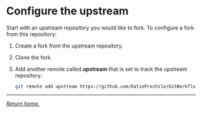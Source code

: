 # Configure the upstream

Start with an upstream repository you would like to fork. To configure a fork from this repository:

1. Create a fork from the upstream repository.

1. Clone the fork.

1. Add another remote called **upstream** that is set to track the upstream repository:

    ```bash
    git remote add upstream https://github.com/KatieProchilo/GitWorkflows.git
    ```

***

*[Return home.](../README.md)*
